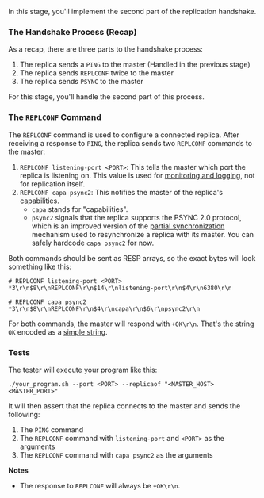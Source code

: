 In this stage, you'll implement the second part of the replication handshake.

### The Handshake Process (Recap)

As a recap, there are three parts to the handshake process:

1. The replica sends a `PING` to the master (Handled in the previous stage)
2. The replica sends `REPLCONF` twice to the master
3. The replica sends `PSYNC` to the master

For this stage, you'll handle the second part of this process.

### The `REPLCONF` Command

The `REPLCONF` command is used to configure a connected replica. After receiving a response to `PING`, the replica sends two `REPLCONF` commands to the master:

1. `REPLCONF listening-port <PORT>`: This tells the master which port the replica is listening on. This value is used for [monitoring and logging](https://github.com/redis/redis/blob/90178712f6eccf1e5b61daa677c5c103114bda3a/src/replication.c#L107-L130), not for replication itself.
2. `REPLCONF capa psync2`: This notifies the master of the replica's capabilities.
   - `capa` stands for "capabilities".
   - `psync2` signals that the replica supports the PSYNC 2.0 protocol, which is an improved version of the [partial synchronization](https://redis.io/docs/latest/operate/oss_and_stack/management/replication/) mechanism used to resynchronize a replica with its master. You can safely hardcode `capa psync2` for now.

Both commands should be sent as RESP arrays, so the exact bytes will look something like this:

```
# REPLCONF listening-port <PORT>
*3\r\n$8\r\nREPLCONF\r\n$14\r\nlistening-port\r\n$4\r\n6380\r\n

# REPLCONF capa psync2
*3\r\n$8\r\nREPLCONF\r\n$4\r\ncapa\r\n$6\r\npsync2\r\n
```

For both commands, the master will respond with `+OK\r\n`. That's the string `OK` encoded as a [simple string](https://redis.io/docs/latest/develop/reference/protocol-spec/#simple-strings).

### Tests

The tester will execute your program like this:

```
./your_program.sh --port <PORT> --replicaof "<MASTER_HOST> <MASTER_PORT>"
```

It will then assert that the replica connects to the master and sends the following:

1. The `PING` command
2. The `REPLCONF` command with `listening-port` and `<PORT>` as the arguments
3. The `REPLCONF` command with `capa psync2` as the arguments

**Notes**

- The response to `REPLCONF` will always be `+OK\r\n`.

